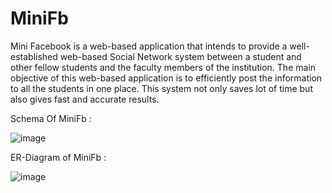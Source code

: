 # MiniFb
Mini Facebook is a web-based application that intends to provide a well-established web-based Social Network system between a student and other fellow students and the faculty members of the institution. 
The main objective of this web-based application is to efficiently post the information to all the students in one place. This system not only saves lot of time but also gives fast and accurate results.


Schema Of MiniFb :

![image](https://github.com/sammmy047/MiniFb/assets/76446088/f71de5be-10bb-423b-bc0d-fb87dd4d4fe3)

ER-Diagram of MiniFb :

![image](https://github.com/sammmy047/MiniFb/assets/76446088/ea237f80-9aac-44d7-8d34-59d61cdbe46a)

